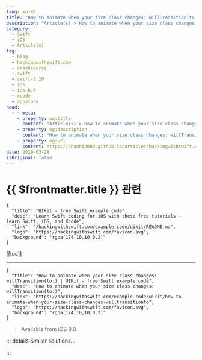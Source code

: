 ```yaml
---
lang: ko-KR
title: "How to animate when your size class changes: willTransition(to:)"
description: "Article(s) > How to animate when your size class changes: willTransition(to:)"
category:
  - Swift
  - iOS
  - Article(s)
tag: 
  - blog
  - hackingwithswift.com
  - crashcourse
  - swift
  - swift-5.10
  - ios
  - ios-8.0
  - xcode
  - appstore
head:
  - - meta:
    - property: og:title
      content: "Article(s) > How to animate when your size class changes: willTransition(to:)"
    - property: og:description
      content: "How to animate when your size class changes: willTransition(to:)"
    - property: og:url
      content: https://chanhi2000.github.io/articles/hackingwithswift.com/example-code/uikit/how-to-animate-when-your-size-class-changes-willtransitionto.html
date: 2019-03-28
isOriginal: false
---
```


# {{ $frontmatter.title }} 관련

```component VPCard
{
  "title": "UIKit - free Swift example code",
  "desc": "Learn Swift coding for iOS with these free tutorials – learn Swift, iOS, and Xcode",
  "link": "/hackingwithswift.com/example-code/uikit/README.md",
  "logo": "https://hackingwithswift.com/favicon.svg",
  "background": "rgba(174,10,10,0.2)"
}
```

[[toc]]

---

```component VPCard
{
  "title": "How to animate when your size class changes: willTransition(to:) | UIKit - free Swift example code",
  "desc": "How to animate when your size class changes: willTransition(to:)",
  "link": "https://hackingwithswift.com/example-code/uikit/how-to-animate-when-your-size-class-changes-willtransitionto",
  "logo": "https://hackingwithswift.com/favicon.svg",
  "background": "rgba(174,10,10,0.2)"
}
```

> Available from iOS 8.0

<!-- TODO: 작성 -->

<!--
A size class change is usually triggered by your user rotating their device, but it can also happen for example when using the new iOS 9.0 multitasking to adjust window splits. Your UI needs to look great in all size classes it supports, which means you either create multiple variations of your layouts inside Interface Builder (this is the preferred route) or you make changes in code.

More often than not, I find myself mixing approaches: I do the vast majority of work inside IB, then make minor changes by hand inside the `willTransition(to:)` method. When this is called, you'll be given a `UIViewControllerTransitionCoordinator` object (yes, that's an extremely long name!) to work with, which allows you to animate your changes as needed.

To give you a very visible demonstration of how this works, I've written some example code below that adjusts the background color of the current view. **You should run this using the iOS simulator using an iPhone rather than an iPad.** The reason that this requires the iPhone simulator rather than the iPad simulator is that iPads have the same size classes in portrait and landscape, which makes the changes harder to spot.

Anyway, put this code into a view controller, then try it on an iPhone. When you rotate the simulator, the screen will change between red and blue, or green and blue, depending on the rotation. The important thing is that the change is animated because it's placed inside a call to `animate(alongsideTransition:)`, which automatically makes your animation match the rotation animation.

Using this method requires two closures: the first is where you make the changes you want to animate, and the second is code to be run when the animation completes. So, when the new vertical size class is compact, the screen will animate from blue to red, then jump back to blue. I realize this isn't directly useful in your own apps, but that's because you'll want to make your own changes – just take the code below and replace the background color changes with your own logic.

```swift
override func willTransition(to newCollection: UITraitCollection, with coordinator: UIViewControllerTransitionCoordinator) {
    super.willTransition(to: newCollection, with: coordinator)

    coordinator.animate(alongsideTransition: { [unowned self] _ in
        if newCollection.verticalSizeClass == .compact {
            self.view.backgroundColor = UIColor.red
        } else {
            self.view.backgroundColor = UIColor.green
        }
    }) { [unowned self] _ in
        self.view.backgroundColor = UIColor.blue
    }
}
```

-->

::: details Similar solutions…

<!--
/example-code/uikit/how-to-detect-when-your-size-class-changes">How to detect when your size class changes 
/quick-start/swiftui/how-to-animate-the-size-of-text">How to animate the size of text 
/example-code/system/how-to-run-code-when-your-app-is-terminated">How to run code when your app is terminated 
/example-code/uikit/how-to-animate-views-using-animatewithduration">How to animate views using animate(withDuration:) 
/example-code/uikit/how-to-animate-views-with-spring-damping-using-animatewithduration">How to animate views with spring damping using animate(withDuration:)</a>
-->

:::

